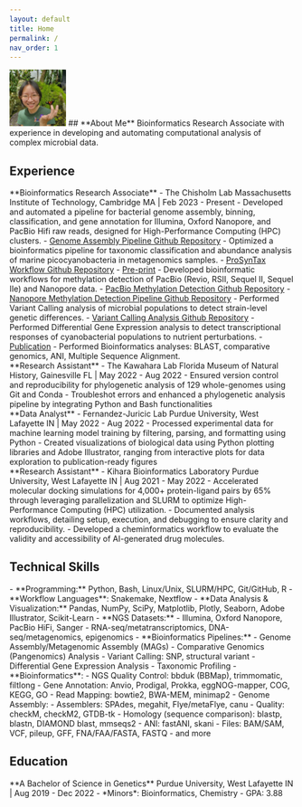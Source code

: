 ```yaml
---
layout: default
title: Home
permalink: /
nav_order: 1
---
```

<div class="code-example fs-3 fw-400 lh-0.3" markdown="1">
<img src="assets/img/about_me_img/Screenshot (298).png" alt="Avatar of Nhi Vo" width="100" height="100" class="float-right mx-4" />
## **About Me**  
Bioinformatics Research Associate with experience in developing and automating computational analysis of complex microbial data. 
</div>

## **Experience**
<div class="code-example fs-3 fw-400 lh-0.2" markdown="1">
**Bioinformatics Research Associate** - The Chisholm Lab  
Massachusetts Institute of Technology, Cambridge MA | Feb 2023 - Present  
<span class="fs-1.5">
- Developed and automated a pipeline for bacterial genome assembly, binning, classification, and gene annotation for Illumina, Oxford Nanopore, and PacBio Hifi raw reads, designed for High-Performance Computing (HPC) clusters.
    - <a href="https://github.com/nhinvo/genome-assembly-pipeline" target="_blank">Genome Assembly Pipeline Github Repository</a>
- Optimized a bioinformatics pipeline for taxonomic classification and abundance analysis of marine picocyanobacteria in metagenomics samples.
    - <a href="https://github.com/jamesm224/ProSynTax-workflow/tree/main" target="_blank">ProSynTax Workflow Github Repository</a>
    - <a href="https://doi.org/10.1101/2025.03.20.644373" target="_blank">Pre-print</a>
- Developed bioinformatic workflows for methylation detection of PacBio (Revio, RSII, Sequel II, Sequel IIe) and Nanopore data.
    - <a href="https://github.com/nhinvo/pacbio-methylation" target="_blank">PacBio Methylation Detection Github Repository</a>
    - <a href="https://github.com/nhinvo/methylation-pipeline" target="_blank">Nanopore Methylation Detection Pipeline Github Repository</a>
- Performed Variant Calling analysis of microbial populations to detect strain-level genetic differences. 
    - <a href="https://github.com/nhinvo/biofilm-prochlorococcus" target="_blank">Variant Calling Analysis Github Repository</a>
- Performed Differential Gene Expression analysis to detect transcriptional responses of cyanobacterial populations to nutrient perturbations. 
    - <a href="https://doi.org/10.1093/ismeco/ycae131" target="_blank">Publication</a>
- Performed Bioinformatics analyses: BLAST, comparative genomics, ANI, Multiple Sequence Alignment.
</span>
</div>

<div class="code-example fs-3 fw-400 lh-0.3" markdown="1">
**Research Assistant** - The Kawahara Lab     
Florida Museum of Natural History, Gainesville FL | May 2022 - Aug 2022     
<span class="fs-1.5">
- Ensured version control and reproducibility for phylogenetic analysis of 129 whole-genomes using Git and Conda
- Troubleshot errors and enhanced a phylogenetic analysis pipeline by integrating Python and Bash functionalities
</span>
</div>

<div class="code-example fs-3 fw-400 lh-0.3" markdown="1">
**Data Analyst** - Fernandez-Juricic Lab  
Purdue University, West Lafayette IN | May 2022 - Aug 2022   
<span class="fs-1.5">
- Processed experimental data for machine learning model training by filtering, parsing, and formatting using Python
- Created visualizations of biological data using Python plotting libraries and Adobe Illustrator, ranging from interactive
plots for data exploration to publication-ready figures
</span>
</div>

<div class="code-example fs-3 fw-400 lh-0.3" markdown="1">
**Research Assistant** - Kihara Bioinformatics Laboratory  
Purdue University, West Lafayette IN | Aug 2021 - May 2022   
<span class="fs-1.5">
- Accelerated molecular docking simulations for 4,000+ protein-ligand pairs by 65% through leveraging parallelization and SLURM to optimize High-Performance Computing (HPC) utilization.
- Documented analysis workflows, detailing setup, execution, and debugging to ensure clarity and reproducibility. 
- Developed a cheminformatics workflow to evaluate the validity and accessibility of AI-generated drug molecules.
</span>
</div>

## **Technical Skills**
<div class="code-example fs-3 fw-400 lh-0.3" markdown="1">
- **Programming:** Python, Bash, Linux/Unix, SLURM/HPC, Git/GitHub, R
- **Workflow Languages**: Snakemake, Nextflow 
- **Data Analysis & Visualization:** Pandas, NumPy, SciPy, Matplotlib, Plotly, Seaborn, Adobe Illustrator, Scikit-Learn  
- **NGS Datasets:** 
    - Illumina, Oxford Nanopore, PacBio HiFi, Sanger
    - RNA-seq/metatranscriptomics, DNA-seq/metagenomics, epigenomics
- **Bioinformatics Pipelines:** 
    - Genome Assembly/Metagenomic Assembly (MAGs)
    - Comparative Genomics (Pangenomics) Analysis 
    - Variant Calling: SNP, structural variant 
    - Differential Gene Expression Analysis  
    - Taxonomic Profiling 
- **Bioinformatics**:  
    - NGS Quality Control: bbduk (BBMap), trimmomatic, filtlong
    - Gene Annotation: Anvio, Prodigal, Prokka, eggNOG-mapper, COG, KEGG, GO
    - Read Mapping: bowtie2, BWA-MEM, minimap2
    - Genome Assembly: 
        - Assemblers: SPAdes, megahit, Flye/metaFlye, canu
        - Quality: checkM, checkM2, GTDB-tk
    - Homology (sequence comparison): blastp, blastn, DIAMOND blast, mmseqs2
    - ANI: fastANI, skani
    - Files: BAM/SAM, VCF, pileup, GFF, FNA/FAA/FASTA, FASTQ
    - and more
</div>

## **Education** 
<div class="code-example fs-3 fw-400 lh-0.3" markdown="1">
**A Bachelor of Science in Genetics**  
Purdue University, West Lafayette IN | Aug 2019 - Dec 2022  
- *Minors*: Bioinformatics, Chemistry     
- GPA: 3.88  
</div>

